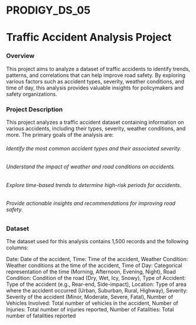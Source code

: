 # PRODIGY_DS_05
# Traffic Accident Analysis Project
### Overview
This project aims to analyze a dataset of traffic accidents to identify trends, patterns, and correlations that can help improve road safety. By exploring various factors such as accident types, severity, weather conditions, and time of day, this analysis provides valuable insights for policymakers and safety organizations.

### Project Description
This project analyzes a traffic accident dataset containing information on various accidents, including their types, severity, weather conditions, and more. The primary goals of the analysis are:

###### Identify the most common accident types and their associated severity.
###### Understand the impact of weather and road conditions on accidents.
###### Explore time-based trends to determine high-risk periods for accidents.
###### Provide actionable insights and recommendations for improving road safety.

### Dataset
The dataset used for this analysis contains 1,500 records and the following columns:

Date: Date of the accident,
Time: Time of the accident,
Weather Condition: Weather conditions at the time of the accident,
Time of Day: Categorical representation of the time (Morning, Afternoon, Evening, Night),
Road Condition: Condition of the road (Dry, Wet, Icy, Snowy),
Type of Accident: Type of the accident (e.g., Rear-end, Side-impact),
Location: Type of area where the accident occurred (Urban, Suburban, Rural, Highway),
Severity: Severity of the accident (Minor, Moderate, Severe, Fatal),
Number of Vehicles Involved: Total number of vehicles in the accident,
Number of Injuries: Total number of injuries reported,
Number of Fatalities: Total number of fatalities reported
